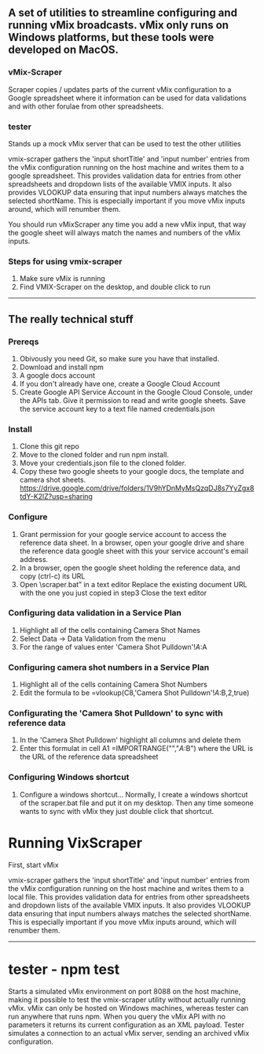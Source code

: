 ## A set of utilities to streamline configuring and running vMix broadcasts. vMix only runs on Windows platforms, but these tools were developed on MacOS.

### vMix-Scraper
Scraper copies / updates parts of the current vMix configuration to a Google spreadsheet where it information can be used for data validations and with other forulae from other spreadsheets.
### tester
Stands up a mock vMix server that can be used to test the other utilities

vmix-scraper gathers the 'input shortTitle' and 'input number' entries from the vMix configuration running on the host machine and writes them to a google spreadsheet. This provides validation data for entries from other spreadsheets and dropdown lists of the available VMIX inputs. It also provides VLOOKUP data ensuring that input numbers always matches the selected shortName. This is especially important if you move vMix inputs around, which will renumber them.

You should run vMixScraper any time you add a new vMix input, that way the google sheet will always match the names and numbers of the vMix inputs.

### Steps for using vmix-scraper
1. Make sure vMix is running
2. Find VMIX-Scraper on the desktop, and double click to run

---
## The really technical stuff

### Prereqs
1. Obivously you need Git, so make sure you have that installed.
2. Download and install npm
3. A google docs account
4. If you don't already have one, create a Google Cloud Account
5. Create Google API Service Account in the Google Cloud Console, under the APIs tab. Give it permission to read and write google sheets. Save the service account key to a text file named credentials.json


### Install
1. Clone this git repo
2. Move to the cloned folder and run npm install.
3. Move your credentials.json file to the cloned folder.
4. Copy these two google sheets to your google docs, the template and camera shot sheets.
https://drive.google.com/drive/folders/1V9hYDnMyMsQzqDJ8s7YyZgx8tdY-K2lZ?usp=sharing

### Configure
1. Grant permission for your google service account to access the reference data sheet. In a browser, open your google drive and share the reference data google sheet with this your service account's email address.
2. In a browser, open the google sheet holding the reference data, and copy (ctrl-c) its URL
3. Open <your install directory>\scraper.bat” in a text editor 
	Replace the existing document URL with the one you just copied in step3
	Close the text editor

### Configuring data validation in a Service Plan
1) Highlight all of the cells containing Camera Shot Names
2) Select Data -> Data Validation from the menu
3) For the range of values enter 'Camera Shot Pulldown'!$A:$A

### Configuring camera shot numbers in a Service Plan
1) Highlight all of the cells containing Camera Shot Numbers
2) Edit the formula to be =vlookup(C8,'Camera Shot Pulldown'!$A:$B,2,true)

### Configurating the 'Camera Shot Pulldown' to sync with reference data
1) In the 'Camera Shot Pulldown' highlight all columns and delete them
2) Enter this formulat in cell A1 =IMPORTRANGE("<URL>","$A:$B")
	where the URL is the URL of the reference data spreadsheet 

### Configuring Windows shortcut
1) Configure a windows shortcut... Normally, I create a windows shortcut of the scraper.bat file and put it on my desktop. Then any time someone wants to sync with vMix they just double click that shortcut.

# Running VixScraper

First, start vMix

vmix-scraper gathers the 'input shortTitle' and 'input number' entries from the vMix configuration running on the host machine and writes them to a local file. This provides validation data for entries from other spreadsheets and dropdown lists of the available VMIX inputs. It also provides VLOOKUP data ensuring that input numbers always matches the selected shortName. This is especially important if you move vMix inputs around, which will renumber them.

----

# tester - npm test 

Starts a simulated vMix environment on port 8088 on the host machine, making it possible to test the vmix-scraper utility without actually running vMix. vMix can only be hosted on Windows machines, whereas tester can run anywhere that runs npm. When you query the vMix API with no parameters it returns its current configuration as an XML payload. Tester simulates a connection to an actual vMix server, sending an archived vMix configuration.

